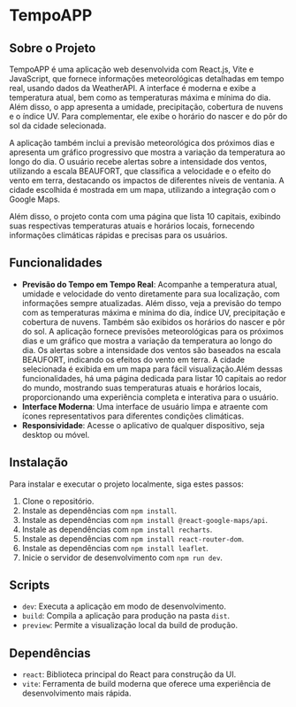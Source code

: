 # TempoAPP

## Sobre o Projeto
TempoAPP é uma aplicação web desenvolvida com React.js, Vite e JavaScript, que fornece informações meteorológicas detalhadas em tempo real, usando dados da WeatherAPI. A interface é moderna e exibe a temperatura atual, bem como as temperaturas máxima e mínima do dia. Além disso, o app apresenta a umidade, precipitação, cobertura de nuvens e o índice UV. Para complementar, ele exibe o horário do nascer e do pôr do sol da cidade selecionada.

A aplicação também inclui a previsão meteorológica dos próximos dias e apresenta um gráfico progressivo que mostra a variação da temperatura ao longo do dia. O usuário recebe alertas sobre a intensidade dos ventos, utilizando a escala BEAUFORT, que classifica a velocidade e o efeito do vento em terra, destacando os impactos de diferentes níveis de ventania. A cidade escolhida é mostrada em um mapa, utilizando a integração com o Google Maps.

Além disso, o projeto conta com uma página que lista 10 capitais, exibindo suas respectivas temperaturas atuais e horários locais, fornecendo informações climáticas rápidas e precisas para os usuários.


## Funcionalidades
- **Previsão do Tempo em Tempo Real**: Acompanhe a temperatura atual, umidade e velocidade do vento diretamente para sua localização, com informações sempre atualizadas. Além disso, veja a previsão do tempo com as temperaturas
máxima e mínima do dia, índice UV, precipitação e cobertura de nuvens. Também são exibidos os horários do nascer e pôr do sol. A aplicação fornece previsões meteorológicas para os próximos dias e um gráfico que mostra a variação da temperatura ao longo do dia. Os alertas sobre a intensidade dos ventos são baseados na escala BEAUFORT, indicando os efeitos do vento em terra. A cidade selecionada é exibida em um mapa para fácil visualização.Além dessas funcionalidades, há uma página dedicada para listar 10 capitais ao redor do mundo, mostrando suas temperaturas atuais e horários locais, proporcionando uma experiência completa e interativa para o usuário.
- **Interface Moderna**: Uma interface de usuário limpa e atraente com ícones representativos para diferentes condições climáticas.
- **Responsividade**: Acesse o aplicativo de qualquer dispositivo, seja desktop ou móvel.

## Instalação
Para instalar e executar o projeto localmente, siga estes passos:
1. Clone o repositório.
2. Instale as dependências com `npm install`.
3. Instale as dependências com `npm install @react-google-maps/api`.
4. Instale as dependências com `npm install recharts`.
5. Instale as dependências com `npm install react-router-dom`.
6. Instale as dependências com `npm install leaflet`.
7. Inicie o servidor de desenvolvimento com `npm run dev`.

## Scripts
- `dev`: Executa a aplicação em modo de desenvolvimento.
- `build`: Compila a aplicação para produção na pasta `dist`.
- `preview`: Permite a visualização local da build de produção.

## Dependências
- `react`: Biblioteca principal do React para construção da UI.
- `vite`: Ferramenta de build moderna que oferece uma experiência de desenvolvimento mais rápida.

